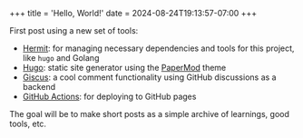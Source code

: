 +++
title = 'Hello, World!'
date = 2024-08-24T19:13:57-07:00
+++

First post using a new set of tools:

- [Hermit](https://github.com/cashapp/hermit): for managing necessary dependencies and tools for this project, like `hugo` and Golang
- [Hugo](https://gohugo.io/): static site generator using the [PaperMod](https://themes.gohugo.io/themes/hugo-papermod/) theme
- [Giscus](https://giscus.app/): a cool comment functionality using GitHub discussions as a backend
- [GitHub Actions](https://docs.github.com/en/actions): for deploying to GitHub pages

The goal will be to make short posts as a simple archive of learnings, good tools, etc.

